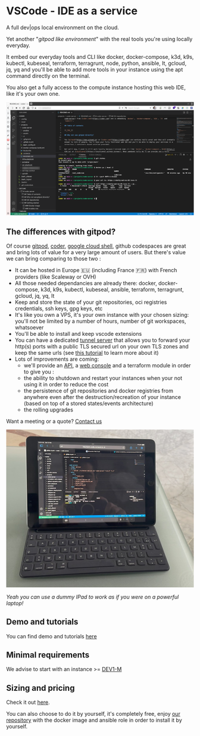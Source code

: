 # VSCode - IDE as a service

A full dev|ops local environment on the cloud.

Yet another "_gitpod like environment_" with the real tools you're using locally everyday. 

It embed our everyday tools and CLI like docker, docker-compose, k3d, k9s, kubectl, kubeseal, terraform, terragrunt, node, python, ansible, lt, gcloud, jq, yq and you'll be able to add more tools in your instance using the apt command directly on the terminal.

You also get a fully access to the compute instance hosting this web IDE, like it's your own one.

![code](./img/code.png)

## The differences with gitpod?

Of course [gitpod](https://www.gitpod.io), [coder](https://coder.com), [google cloud shell](https://cloud.google.com/shell), github codespaces are great and bring lots of value for a very large amount of users. But there's value we can bring comparing to those two :

* It can be hosted in Europe 🇪🇺 (including France 🇫🇷) with French providers (like Scaleway or OVH)
* All those needed dependancies are already there: docker, docker-compose, k3d, k9s, kubectl, kubeseal, ansible, terraform, terragrunt, gcloud, jq, yq, lt
* Keep and store the state of your git repositories, oci registries credentials, ssh keys, gpg keys, etc
* It's like you own a VPS, it's your own instance with your chosen sizing: you'll not be limited by a number of hours, number of git workspaces, whatsoever 
* You'll be able to install and keep vscode extensions
* You can have a dedicated [tunnel server](./localtunnel.md) that allows you to forward your http(s) ports with a public TLS secured url on your own TLS zones and keep the same urls (see [this tutorial](./tutorials/localtunnel.md) to learn more about it)
* Lots of improvements are coming:  
  * we'll provide an [API](https://cloud-api.comwork.io), a [web console](https://cloud.comwork.io) and a terraform module in order to give you : 
  * the ability to shutdown and restart your instances when your not using it in order to reduce the cost
  * the persistence of git repositories and docker registries from anywhere even after the destruction/recreation of your instance (based on top of a stored states/events architecture)
  * the rolling upgrades

Want a meeting or a quote? [Contact us](./subscription.md)

![ipad](./img/ipad-code.jpeg)

_Yeah you can use a dummy IPad to work as if you were on a powerful laptop!_

## Demo and tutorials

You can find demo and tutorials [here](./tutorials/code/README.md)

## Minimal requirements

We advise to start with an instance >= [DEV1-M](./sizing_pricing.md)

## Sizing and pricing

Check it out [here](./sizing_pricing.md).

You can also choose to do it by yourself, it's completely free, enjoy [our repository](https://gitlab.comwork.io/oss/ansible-iac/code-server) with the docker image and ansible role in order to install it by yourself.

